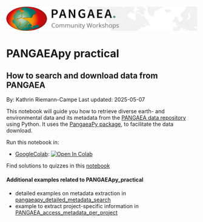 ![PANGAEA Logo](../../banner.png)

# **PANGAEApy practical**
## **How to search and download data from PANGAEA**

By: Kathrin Riemann-Campe
Last updated: 2025-05-07

This notebook will guide you how to retrieve diverse earth- and environmental data and its metadata from the [PANGAEA data repository](https://www.pangaea.de) using Python. It uses the [PangaeaPy package](https://pypi.org/project/pangaeapy/), to facilitate the data download.

Run this notebook in:
* [GoogleColab](https://colab.research.google.com/github/pangaea-data-publisher/community-workshop-material/blob/master/Python/PANGAEApy_practical/pangaeapy_practical.ipynb): <a target="_blank" href="https://colab.research.google.com/github/pangaea-data-publisher/community-workshop-material/blob/master/Python/PANGAEApy_practical/pangaeapy_practical.ipynb">
  <img src="https://colab.research.google.com/assets/colab-badge.svg" alt="Open In Colab"/>
</a>

Find solutions to quizzes in this [notebook](https://colab.research.google.com/github/pangaea-data-publisher/community-workshop-material/blob/master/Python/PANGAEApy_practical/pangaeapy_practical_solutions.ipynb)


#### Additional examples related to PANGAEApy_practical
* detailed examples on metadata extraction in [pangaeapy_detailed_metadata_search](./PANGAEApy_practical/pangaeapy_detailed_metadata_search.ipynb)
* example to extract project-specific information in [PANGAEA_access_metadata_per_project](./PANGAEApy_practical/PANGAEA_access_metadata_per_project.ipynb)
